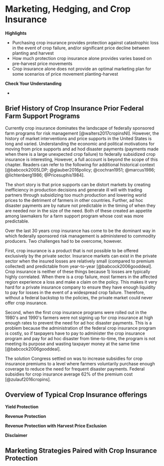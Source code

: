 # Marketing, Hedging, and Crop Insurance

**Highlights**

-   Purchasing crop insurance provides protection against catastrophic loss in the event of crop failure, and/or significant price decline between planting and harvest
-   How much protection crop insurance alone provides varies based on pre-harvest price movements
-   Crop insurance alone does not provide an optimal marketing plan for some scenarios of price movement planting-harvest

**Check Your Understanding**

-   

## Brief History of Crop Insurance Prior Federal Farm Support Programs

Currently crop insurance dominates the landscape of federally sponsored farm programs for risk management [@walters2017cropinsNI]. However, the history of market interventions and price supports in the United States is long and varied. Understanding the economic and political motivations for moving from price supports and ad hod disaster payments (payments made when there is a large unexpected crop failure) to federally subsidized crop insurance is interesting, However, a full account is beyond the scope of this chapter. Readers can refer to the following for additional historical context [@babcock2005LDP; @glauber2016policy; @cochran1951; @marcus1986; @lichtenberg1986; @Pricesuphis1984].

The short story is that price supports can be distort markets by creating inefficiency in production decisions and generate ill will with trading partners through subsidizing too much production and lowering world prices to the detriment of farmers in other countries. Further, ad hoc disaster payments are by nature not predictable in the timing of when they are needed nor in the size of the need. Both of these created an appetite among lawmakers for a farm support program whose cost was more predictable.

Over the last 30 years crop insurance has come to be the dominant way in which federally sponsored risk management is administered to commodity producers. Two challenges had to be overcome, however.

First, crop insurance is a product that is not possible to be offered exclusively by the private sector. Insurance markets can exist in the private sector when the insured losses are relatively small (compared to premium collected) and predictable from year-to-year [@babcock2006gooddeal]. Crop insurance is neither of these things because 1) losses are typically highly correlated. When there is a crop failure, most farmers in the affected region experience a loss and make a claim on the policy. This makes it very hard for a private insurance company to ensure they have enough liquidity to pay for losses in the event of a widespread crop failure. Therefore, without a federal backstop to the policies, the private market could never offer crop insurance.

Second, when the first crop insurance programs were rolled out in the 1980's and 1990's farmers were not signing up for crop insurance at high enough rates to prevent the need for ad hoc disaster payments. This is a problem because the administration of the federal crop insurance program is costly, so if taxpayers have to pay to administer the crop insurance program and pay for ad hoc disaster from time-to-time, the program is not meeting its purpose and wasting taxpayer money at the same time [@babcock2006gooddeal].

The solution Congress settled on was to increase subsidies for crop insurance premiums to a level where farmers voluntarily purchase enough coverage to reduce the need for frequent disaster payments. Federal subsidies for crop insurance average 62% of the premium cost [@zulauf2016cropins].

## Overview of Typical Crop Insurance offerings

**Yield Protection**

**Revenue Protection**

**Revenue Protection with Harvest Price Exclusion**

**Disclaimer**

## Marketing Strategies Paired with Crop Insurance Protection
